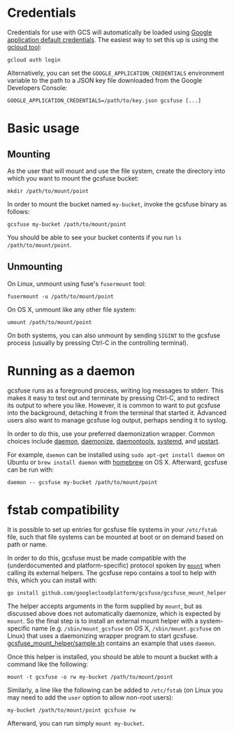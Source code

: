 # Credentials

Credentials for use with GCS will automatically be loaded using [Google
application default credentials][app-default-credentials]. The easiest way to
set this up is using the [gcloud tool][]:

    gcloud auth login

Alternatively, you can set the `GOOGLE_APPLICATION_CREDENTIALS` environment
variable to the path to a JSON key file downloaded from the Google Developers
Console:

    GOOGLE_APPLICATION_CREDENTIALS=/path/to/key.json gcsfuse [...]

[gcloud tool]: https://cloud.google.com/sdk/gcloud/
[app-default-credentials]: https://developers.google.com/identity/protocols/application-default-credentials#howtheywork


# Basic usage

## Mounting

As the user that will mount and use the file system, create the directory into
which you want to mount the gcsfuse bucket:

    mkdir /path/to/mount/point

In order to mount the bucket named `my-bucket`, invoke the gcsfuse binary
as follows:

    gcsfuse my-bucket /path/to/mount/point

You should be able to see your bucket contents if you run `ls
/path/to/mount/point`.

## Unmounting

On Linux, unmount using fuse's `fusermount` tool:

    fusermount -u /path/to/mount/point

On OS X, unmount like any other file system:

    umount /path/to/mount/point

On both systems, you can also unmount by sending `SIGINT` to the gcsfuse
process (usually by pressing Ctrl-C in the controlling terminal).


# Running as a daemon

gcsfuse runs as a foreground process, writing log messages to stderr. This
makes it easy to test out and terminate by pressing Ctrl-C, and to redirect its
output to where you like. However, it is common to want to put gcsfuse into the
background, detaching it from the terminal that started it. Advanced users also
want to manage gcsfuse log output, perhaps sending it to syslog.

In order to do this, use your preferred daemonization wrapper. Common choices
include [daemon][], [daemonize][], [daemontools][], [systemd][], and
[upstart][].

[daemon]: http://libslack.org/daemon/
[daemonize]: http://software.clapper.org/daemonize/
[daemontools]: http://cr.yp.to/daemontools.html
[systemd]: http://www.freedesktop.org/wiki/Software/systemd/
[upstart]: http://upstart.ubuntu.com/

For example, `daemon` can be installed using `sudo apt-get install daemon` on
Ubuntu or `brew install daemon` with [homebrew][] on OS X. Afterward, gcsfuse
can be run with:

    daemon -- gcsfuse my-bucket /path/to/mount/point

[homebrew]: http://brew.sh/


# fstab compatibility

It is possible to set up entries for gcsfuse file systems in your `/etc/fstab`
file, such that file systems can be mounted at boot or on demand based on path
or name.

In order to do this, gcsfuse must be made compatible with the (underdocumented
and platform-specific) protocol spoken by [`mount`][mount] when calling its
external helpers. The gcsfuse repo contains a tool to help with this, which you
can install with:

    go install github.com/googlecloudplatform/gcsfuse/gcsfuse_mount_helper

[mount]: http://linux.die.net/man/8/mount

The helper accepts arguments in the form supplied by `mount`, but as discussed
above does not automatically daemonize, which is expected by `mount`. So the
final step is to install an external mount helper with a system-specific name
(e.g. `/sbin/mount_gcsfuse` on OS X, `/sbin/mount.gcsfuse` on Linux) that uses
a daemonizing wrapper program to start gcsfuse.
[gcsfuse_mount_helper/sample.sh][] contains an example that uses `daemon`.

[gcsfuse_mount_helper/sample.sh]: /gcsfuse_mount_helper/sample.sh

Once this helper is installed, you should be able to mount a bucket with a
command like the following:

    mount -t gcsfuse -o rw my-bucket /path/to/mount/point

Similarly, a line like the following can be added to `/etc/fstab` (on Linux you
may need to add the `user` option to allow non-root users):

    my-bucket /path/to/mount/point gcsfuse rw

Afterward, you can run simply `mount my-bucket`.
